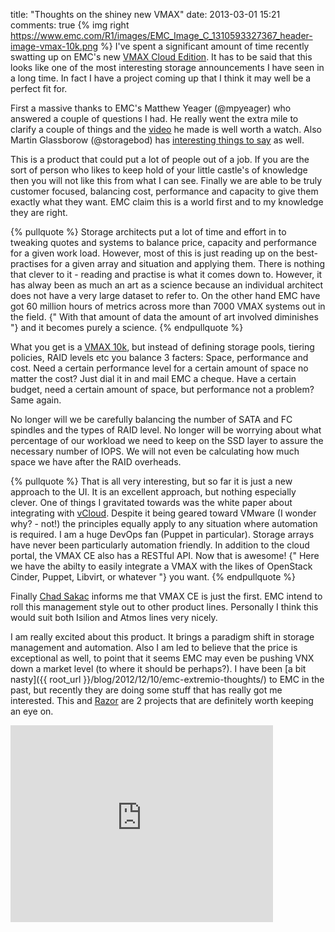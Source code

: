 title: "Thoughts on the shiney new VMAX"
date: 2013-03-01 15:21
comments: true
{% img right  https://www.emc.com/R1/images/EMC_Image_C_1310593327367_header-image-vmax-10k.png %} I've spent a significant amount of time recently swatting up on EMC's new [VMAX Cloud Edition](https://chucksblog.emc.com/chucks_blog/2013/02/introducing-vmax-cloud-edition.html). It has to be said that this looks like one of the most interesting storage announcements I have seen in a long time. In fact I have a project coming up that I think it may well be a perfect fit for.
<!-- more -->

First a massive thanks to EMC's Matthew Yeager (@mpyeager) who answered a couple of questions I had. He really went the extra mile to clarify a couple of things and the [video](https://www.youtube.com/watch?v=WoElTAevLDs) he made is well worth a watch. Also Martin Glassborow (@storagebod) has [interesting things to say](https://www.storagebod.com/wordpress/?p=1293) as well.

This is a product that could put a lot of people out of a job. If you are the sort of person who likes to keep hold of your little castle's of knowledge then you will not like this from what I can see. Finally we are able to be truly customer focused, balancing cost, performance and capacity to give them exactly what they want. EMC claim this is a world first and to my knowledge they are right.

{% pullquote %}
Storage architects put a lot of time and effort in to tweaking quotes and systems to balance price, capacity and performance for a given work load. However, most of this is just reading up on the best-practises for a given array and situation and applying them. There is nothing that clever to it - reading and practise is what it comes down to. However, it has alway been as much an art as a science because an individual architect does not have a very large dataset to refer to. On the other hand EMC have got 60 million hours of metrics across more than 7000 VMAX systems out in the field. {" With that amount of data the amount of art involved diminishes "} and it becomes purely a science.
{% endpullquote %}

What you get is a [VMAX 10k](https://www.emc.com/storage/symmetrix-vmax/vmax-10k.htm), but instead of defining storage pools, tiering policies, RAID levels etc you balance 3 facters: Space, performance and cost. Need a certain performance level for a certain amount of space no matter the cost? Just dial it in and mail EMC a cheque. Have a certain budget, need a certain amount of space, but performance not a problem? Same again.

No longer will we  be carefully balancing the number of SATA and FC spindles and the types of RAID level. No longer will be worrying about what percentage of our workload we need to keep on the SSD layer to assure the necessary number of IOPS. We will not even be calculating how much space we have after the RAID overheads.

{% pullquote %}
That is all very interesting, but so far it is just a new approach to the UI. It is an excellent approach, but nothing especially clever. One of things I gravitated towards was the white paper about integrating with [vCloud](https://www.emc.com/collateral/white-papers/h11468-vmax-cloud-edition-wp.pdf). Despite it being geared toward VMware (I wonder why? - not!) the principles equally apply to any situation where automation is required. I am a huge DevOps fan (Puppet in particular). Storage arrays have never been particularly automation friendly. In addition to the cloud portal, the VMAX CE also has a RESTful API. Now that is awesome! {" Here we have the abilty to easily integrate a VMAX with the likes of OpenStack Cinder, Puppet, Libvirt, or whatever "} you want. 
{% endpullquote %}

Finally [Chad Sakac](https://virtualgeek.typepad.com) informs me that VMAX CE is just the first. EMC intend to roll this management style out to other product lines. Personally I think this would suit both Isilion and Atmos lines very nicely.

I am really excited about this product. It brings a paradigm shift in storage management and automation. Also I am led to believe that the price is exceptional as well, to point that it seems EMC may even be pushing VNX down a market level (to where it should be perhaps?). I have been [a bit nasty]({{ root_url }}/blog/2012/12/10/emc-extremio-thoughts/) to EMC in the past, but recently they are doing some stuff that has really got me interested. This and [Razor](https://github.com/puppetlabs/Razor) are 2 projects that are definitely worth keeping an eye on. 

<iframe width="420" height="315" src="https://www.youtube.com/embed/WoElTAevLDs" frameborder="0" allowfullscreen></iframe>
